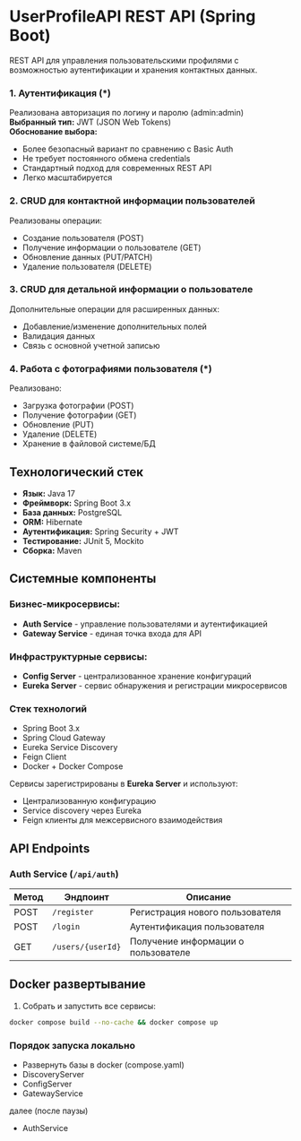 # UserProfileAPI REST API (Spring Boot)

REST API для управления пользовательскими профилями с возможностью аутентификации и хранения контактных данных.


### 1. Аутентификация (*)
Реализована авторизация по логину и паролю (admin:admin)  
**Выбранный тип:** JWT (JSON Web Tokens)  
**Обоснование выбора:**
- Более безопасный вариант по сравнению с Basic Auth
- Не требует постоянного обмена credentials
- Стандартный подход для современных REST API
- Легко масштабируется

### 2. CRUD для контактной информации пользователей
Реализованы операции:
- Создание пользователя (POST)
- Получение информации о пользователе (GET)
- Обновление данных (PUT/PATCH)
- Удаление пользователя (DELETE)

### 3. CRUD для детальной информации о пользователе
Дополнительные операции для расширенных данных:
- Добавление/изменение дополнительных полей
- Валидация данных
- Связь с основной учетной записью

### 4. Работа с фотографиями пользователя (*)
Реализовано:
- Загрузка фотографии (POST)
- Получение фотографии (GET)
- Обновление (PUT)
- Удаление (DELETE)
- Хранение в файловой системе/БД

## Технологический стек

- **Язык:** Java 17
- **Фреймворк:** Spring Boot 3.x
- **База данных:** PostgreSQL
- **ORM:** Hibernate
- **Аутентификация:** Spring Security + JWT
- **Тестирование:** JUnit 5, Mockito
- **Сборка:** Maven

## Системные компоненты

### Бизнес-микросервисы:
- **Auth Service** - управление пользователями и аутентификацией
- **Gateway Service** - единая точка входа для API

### Инфраструктурные сервисы:
- **Config Server** - централизованное хранение конфигураций
- **Eureka Server** - сервис обнаружения и регистрации микросервисов

### Стек технологий
- Spring Boot 3.x
- Spring Cloud Gateway
- Eureka Service Discovery
- Feign Client
- Docker + Docker Compose

Сервисы зарегистрированы в **Eureka Server** и используют:
- Централизованную конфигурацию
- Service discovery через Eureka
- Feign клиенты для межсервисного взаимодействия

## API Endpoints

### Auth Service (`/api/auth`)

| Метод | Эндпоинт | Описание |
|-------|----------|----------|
| POST | `/register` | Регистрация нового пользователя |
| POST | `/login` | Аутентификация пользователя |
| GET | `/users/{userId}` | Получение информации о пользователе |



   
## Docker развертывание

1. Собрать и запустить все сервисы:
```bash
docker compose build --no-cache && docker compose up
```

### Порядок запуска локально
  - Развернуть базы в docker (compose.yaml)
  - DiscoveryServer
  - ConfigServer
  - GatewayService

далее (после паузы)
   
   - AuthService
